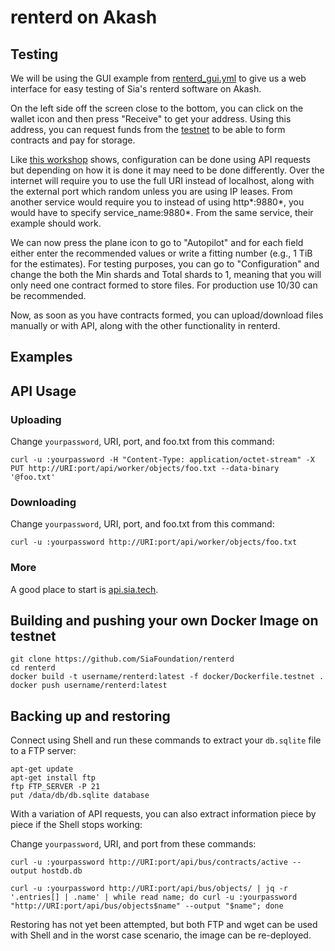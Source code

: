 # renterd on Akash

## Testing

We will be using the GUI example from [renterd_gui.yml](https://github.com/figurestudios/renterd-on-akash/blob/main/renterd_gui.yml) to give us a web interface for easy testing of Sia's renterd software on Akash.

On the left side off the screen close to the bottom, you can click on the wallet icon and then press "Receive" to get your address. Using this address, you can request funds from the [testnet](https://zen.sia.tech/faucet) to be able to form contracts and pay for storage.

Like [this workshop](https://github.com/SiaFoundation/renterd/wiki/Workshop#configuration) shows, configuration can be done using API requests but depending on how it is done it may need to be done differently. Over the internet will require you to use the full URI instead of localhost, along with the external port which random unless you are using IP leases. From another service would require you to instead of using http*:9880*, you would have to specify service_name:9880*. From the same service, their example should work.

We can now press the plane icon to go to "Autopilot" and for each field either enter the recommended values or write a fitting number (e.g., 1 TiB for the estimates). For testing purposes, you can go to "Configuration" and change the both the Min shards and Total shards to 1, meaning that you will only need one contract formed to store files. For production use 10/30 can be recommended.

Now, as soon as you have contracts formed, you can upload/download files manually or with API, along with the other functionality in renterd.

## Examples

## API Usage

### Uploading

Change `yourpassword`, URI, port, and foo.txt from this command:
```
curl -u :yourpassword -H "Content-Type: application/octet-stream" -X PUT http://URI:port/api/worker/objects/foo.txt --data-binary '@foo.txt'
```

### Downloading

Change `yourpassword`, URI, port, and foo.txt from this command:
```
curl -u :yourpassword http://URI:port/api/worker/objects/foo.txt
```

### More

A good place to start is [api.sia.tech](https://api.sia.tech/renterd).

## Building and pushing your own Docker Image on testnet

```
git clone https://github.com/SiaFoundation/renterd
cd renterd
docker build -t username/renterd:latest -f docker/Dockerfile.testnet .
docker push username/renterd:latest
```

##  Backing up and restoring

Connect using Shell and run these commands to extract your `db.sqlite` file to a FTP server:
```
apt-get update
apt-get install ftp
ftp FTP_SERVER -P 21
put /data/db/db.sqlite database
```

With a variation of API requests, you can also extract information piece by piece if the Shell stops working:

Change `yourpassword`, URI, and port from these commands:
```
curl -u :yourpassword http://URI:port/api/bus/contracts/active --output hostdb.db

curl -u :yourpassword http://URI:port/api/bus/objects/ | jq -r '.entries[] | .name' | while read name; do curl -u :yourpassword "http://URI:port/api/bus/objects$name" --output "$name"; done
```

Restoring has not yet been attempted, but both FTP and wget can be used with Shell and in the worst case scenario, the image can be re-deployed.
